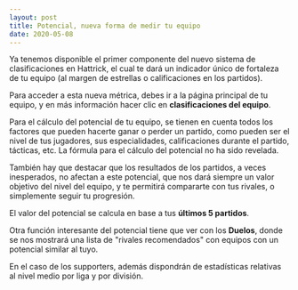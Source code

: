 ```yaml
---
layout: post
title: Potencial, nueva forma de medir tu equipo
date: 2020-05-08
---
```

Ya tenemos disponible el primer componente del nuevo sistema de clasificaciones en Hattrick, el cual te dará un indicador único de fortaleza de tu equipo (al margen de estrellas o calificaciones en los partidos).

Para acceder a esta nueva métrica, debes ir a la página principal de tu equipo, y en más información hacer clic en **clasificaciones del equipo**.

Para el cálculo del potencial de tu equipo, se tienen en cuenta todos los factores que pueden hacerte ganar o perder un partido, como pueden ser el nivel de tus jugadores, sus especialidades, calificaciones durante el partido, tácticas, etc. La fórmula para el cálculo del potencial no ha sido revelada.

También hay que destacar que los resultados de los partidos, a veces inesperados, no afectan a este potencial, que nos dará siempre un valor objetivo del nivel del equipo, y te permitirá compararte con tus rivales, o simplemente seguir tu progresión.

El valor del potencial se calcula en base a tus **últimos 5 partidos**.

Otra función interesante del potencial tiene que ver con los **Duelos**, donde se nos mostrará una lista de "rivales recomendados" con equipos con un potencial similar al tuyo.

En el caso de los supporters, además dispondrán de estadísticas relativas al nivel medio por liga y por división.
